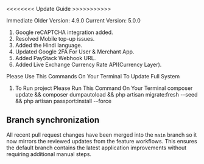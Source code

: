 <<<<<<<< Update Guide >>>>>>>>>>>

Immediate Older Version: 4.9.0
Current Version: 5.0.0

1. Google reCAPTCHA integration added.
2. Resolved Mobile top-up issues.
3. Added the Hindi language.
4. Updated Google 2FA For User & Merchant App.
5. Added PayStack Webhook URL.
6. Added Live Exchange Currency Rate API(Currency Layer).

Please Use This Commands On Your Terminal To Update Full System
1. To Run project Please Run This Command On Your Terminal
    composer update && composer dumpautoload && php artisan migrate:fresh --seed && php artisan passport:install --force

## Branch synchronization

All recent pull request changes have been merged into the `main` branch so it now mirrors the reviewed updates from the feature workflows. This ensures the default branch contains the latest application improvements without requiring additional manual steps.
